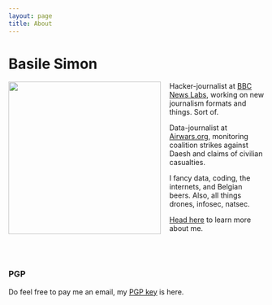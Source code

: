 ```yaml
---
layout: page
title: About
---
```


# Basile Simon

<img src="http://basilesimon.fr/img/avatar.jpg" width="300px" align="left" style="padding-right:1em;"/>

Hacker-journalist at [BBC News Labs](http://bbcnewslabs.co.uk), working on new journalism formats and things. Sort of.

Data-journalist at [Airwars.org](http://airwars.org), monitoring coalition strikes against Daesh and claims of civilian casualties.

I fancy data, coding, the internets, and Belgian beers. Also, all things drones, infosec, natsec.

[Head here](http://basilesimon.fr/) to learn more about me.

<br><br>

### PGP

Do feel free to pay me an email, my [PGP key](http://basilesimon.fr/pgpkey.txt) is here.

